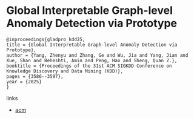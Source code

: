 # Global Interpretable Graph-level Anomaly Detection via Prototype

```
@inproceedings{gladpro_kdd25,
title = {Global Interpretable Graph-level Anomaly Detection via Prototype},
author = {Yang, Zhenyu and Zhang, Ge and Wu, Jia and Yang, Jian and Xue, Shan and Beheshti, Amin and Peng, Hao and Sheng, Quan Z.},
booktitle = {Proceedings of the 31st ACM SIGKDD Conference on Knowledge Discovery and Data Mining (KDD)},
pages = {3586--3597},
year = {2025}
}
```

links
- [acm](https://dl.acm.org/doi/10.1145/3711896.3736983)
